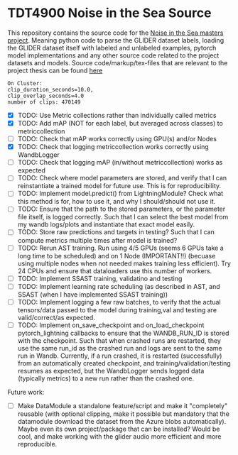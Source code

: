 # TDT4900 Noise in the Sea Source
This repository contains the source code for the [Noise in the Sea masters project](https://github.com/MartinMoan/TDT4900-Noise-in-the-Sea). Meaning python code to parse the GLIDER dataset labels, loading the GLIDER dataset itself with labeled and unlabeled examples, pytorch model implementations and any other source code related to the project datasets and models. Source code/markup/tex-files that are relevant to the project thesis can be found [here](https://github.com/MartinMoan/TDT4900-Noise-in-the-Sea)

````
On Cluster:
clip_duration_seconds=10.0, 
clip_overlap_seconds=4.0
number of clips: 470149
````

- [x] TODO: Use Metric collections rather than individually called metrics
- [x] TODO: Add mAP (NOT for each label, but averaged across classes) to metriccollection
- [ ] TODO: Check that mAP works correctly using GPU(s) and/or Nodes
- [x] TODO: Check that logging metriccollection works correctly using WandbLogger
- [ ] TODO: Check that logging mAP (in/without metriccollection) works as expected
- [ ] TODO: Check where model parameters are stored, and verify that I can reinstantiate a trained model for future use. This is for reproducibility. 
- [ ] TODO: Implement model.predict() from LightningModule? Check what this method is for, how to use it, and why I should/should not use it.
- [ ] TODO: Ensure that the path to the stored parameters, or the parameter file itself, is logged correctly. Such that I can select the best model from my wandb logs/plots and instantiate that exact model easily.
- [ ] TODO: Store raw predictions and targets in testing? Such that I can compute metrics multiple times after model is trained?
- [ ] TODO: Rerun AST training. Run using 4/5 GPUs (seems 6 GPUs take a long time to be scheduled) and on 1 Node (IMPORTANT!!) (becuase using multiple nodes when not needed makes training less efficient). Try 24 CPUs and ensure that dataloaders use this number of workers.
- [ ] TODO: Implement SSAST training, validatino and testing
- [ ] TODO: Implement learning rate scheduling (as described in AST, and SSAST (when I have implemented SSAST training))
- [ ] TODO: Implement logging a few raw batches, to verify that the actual tensors/data passed to the model during training,val and testing are valid/correct/as expected. 
- [ ] TODO: Implement on_save_checkpoint and on_load_checkpoint pytorch_lightning callbacks to ensure that the WANDB_RUN_ID is stored with the checkpoint. Such that when crashed runs are restarted, they use the same run_id as the crashed run and logs are sent to the same run in Wandb. Currently, if a run crashed, it is restarted (successfully) from an automatically created checkpoint, and training/validation/testing resumes as expected, but the WandbLogger sends logged data (typically metrics) to a new run rather than the crashed one.

Future work:
- [ ] Make DataModule a standalone feature/script and make it "completely" reusable (with optional clipping, make it possible but mandatory that the datamodule download the dataset from the Azure blobs automatically). Maybe even its own project/package that can be installed? Would be cool, and make working with the glider audio more efficient and more reproducible.